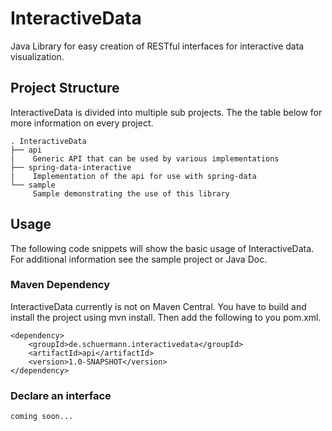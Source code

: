 # InteractiveData
Java Library for easy creation of RESTful interfaces for interactive data visualization.

## Project Structure
InteractiveData is divided into multiple sub projects. The the table below for more information on every project.
```
. InteractiveData
├── api 
|    Generic API that can be used by various implementations
├── spring-data-interactive 
|    Implementation of the api for use with spring-data
└── sample
     Sample demonstrating the use of this library
```

## Usage
The following code snippets will show the basic usage of InteractiveData. For additional information see the sample project or Java Doc.

### Maven Dependency
InteractiveData currently is not on Maven Central. You have to build and install the project using mvn install.
Then add the following to you pom.xml.
```
<dependency>
    <groupId>de.schuermann.interactivedata</groupId>
    <artifactId>api</artifactId>
    <version>1.0-SNAPSHOT</version>
</dependency>
```

### Declare an interface
```
coming soon...
```